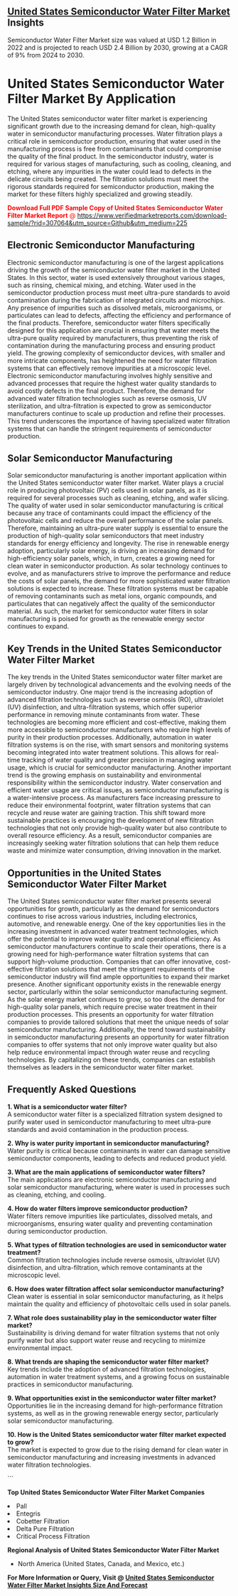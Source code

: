 <h2><a href="https://www.verifiedmarketreports.com/download-sample/?rid=307064&amp;utm_source=Github&amp;utm_medium=225" target="_blank">United States Semiconductor Water Filter Market</a> Insights</h2><p>Semiconductor Water Filter Market size was valued at USD 1.2 Billion in 2022 and is projected to reach USD 2.4 Billion by 2030, growing at a CAGR of 9% from 2024 to 2030.</p><p> <h1>United States Semiconductor Water Filter Market By Application</h1> <p>The United States semiconductor water filter market is experiencing significant growth due to the increasing demand for clean, high-quality water in semiconductor manufacturing processes. Water filtration plays a critical role in semiconductor production, ensuring that water used in the manufacturing process is free from contaminants that could compromise the quality of the final product. In the semiconductor industry, water is required for various stages of manufacturing, such as cooling, cleaning, and etching, where any impurities in the water could lead to defects in the delicate circuits being created. The filtration solutions must meet the rigorous standards required for semiconductor production, making the market for these filters highly specialized and growing steadily. <p><span class=""><span style="color: #ff0000;"><strong>Download Full PDF Sample Copy of United States Semiconductor Water Filter Market Report</strong> @ </span><a href="https://www.verifiedmarketreports.com/download-sample/?rid=307064&amp;utm_source=Github&amp;utm_medium=225" target="_blank">https://www.verifiedmarketreports.com/download-sample/?rid=307064&amp;utm_source=Github&amp;utm_medium=225</a></span></p></p> <h2>Electronic Semiconductor Manufacturing</h2> <p>Electronic semiconductor manufacturing is one of the largest applications driving the growth of the semiconductor water filter market in the United States. In this sector, water is used extensively throughout various stages, such as rinsing, chemical mixing, and etching. Water used in the semiconductor production process must meet ultra-pure standards to avoid contamination during the fabrication of integrated circuits and microchips. Any presence of impurities such as dissolved metals, microorganisms, or particulates can lead to defects, affecting the efficiency and performance of the final products. Therefore, semiconductor water filters specifically designed for this application are crucial in ensuring that water meets the ultra-pure quality required by manufacturers, thus preventing the risk of contamination during the manufacturing process and ensuring product yield. The growing complexity of semiconductor devices, with smaller and more intricate components, has heightened the need for water filtration systems that can effectively remove impurities at a microscopic level. Electronic semiconductor manufacturing involves highly sensitive and advanced processes that require the highest water quality standards to avoid costly defects in the final product. Therefore, the demand for advanced water filtration technologies such as reverse osmosis, UV sterilization, and ultra-filtration is expected to grow as semiconductor manufacturers continue to scale up production and refine their processes. This trend underscores the importance of having specialized water filtration systems that can handle the stringent requirements of semiconductor production.</p> <h2>Solar Semiconductor Manufacturing</h2> <p>Solar semiconductor manufacturing is another important application within the United States semiconductor water filter market. Water plays a crucial role in producing photovoltaic (PV) cells used in solar panels, as it is required for several processes such as cleaning, etching, and wafer slicing. The quality of water used in solar semiconductor manufacturing is critical because any trace of contaminants could impact the efficiency of the photovoltaic cells and reduce the overall performance of the solar panels. Therefore, maintaining an ultra-pure water supply is essential to ensure the production of high-quality solar semiconductors that meet industry standards for energy efficiency and longevity. The rise in renewable energy adoption, particularly solar energy, is driving an increasing demand for high-efficiency solar panels, which, in turn, creates a growing need for clean water in semiconductor production. As solar technology continues to evolve, and as manufacturers strive to improve the performance and reduce the costs of solar panels, the demand for more sophisticated water filtration solutions is expected to increase. These filtration systems must be capable of removing contaminants such as metal ions, organic compounds, and particulates that can negatively affect the quality of the semiconductor material. As such, the market for semiconductor water filters in solar manufacturing is poised for growth as the renewable energy sector continues to expand.</p> <h2>Key Trends in the United States Semiconductor Water Filter Market</h2> <p>The key trends in the United States semiconductor water filter market are largely driven by technological advancements and the evolving needs of the semiconductor industry. One major trend is the increasing adoption of advanced filtration technologies such as reverse osmosis (RO), ultraviolet (UV) disinfection, and ultra-filtration systems, which offer superior performance in removing minute contaminants from water. These technologies are becoming more efficient and cost-effective, making them more accessible to semiconductor manufacturers who require high levels of purity in their production processes. Additionally, automation in water filtration systems is on the rise, with smart sensors and monitoring systems becoming integrated into water treatment solutions. This allows for real-time tracking of water quality and greater precision in managing water usage, which is crucial for semiconductor manufacturing. Another important trend is the growing emphasis on sustainability and environmental responsibility within the semiconductor industry. Water conservation and efficient water usage are critical issues, as semiconductor manufacturing is a water-intensive process. As manufacturers face increasing pressure to reduce their environmental footprint, water filtration systems that can recycle and reuse water are gaining traction. This shift toward more sustainable practices is encouraging the development of new filtration technologies that not only provide high-quality water but also contribute to overall resource efficiency. As a result, semiconductor companies are increasingly seeking water filtration solutions that can help them reduce waste and minimize water consumption, driving innovation in the market.</p> <h2>Opportunities in the United States Semiconductor Water Filter Market</h2> <p>The United States semiconductor water filter market presents several opportunities for growth, particularly as the demand for semiconductors continues to rise across various industries, including electronics, automotive, and renewable energy. One of the key opportunities lies in the increasing investment in advanced water treatment technologies, which offer the potential to improve water quality and operational efficiency. As semiconductor manufacturers continue to scale their operations, there is a growing need for high-performance water filtration systems that can support high-volume production. Companies that can offer innovative, cost-effective filtration solutions that meet the stringent requirements of the semiconductor industry will find ample opportunities to expand their market presence. Another significant opportunity exists in the renewable energy sector, particularly within the solar semiconductor manufacturing segment. As the solar energy market continues to grow, so too does the demand for high-quality solar panels, which require precise water treatment in their production processes. This presents an opportunity for water filtration companies to provide tailored solutions that meet the unique needs of solar semiconductor manufacturing. Additionally, the trend toward sustainability in semiconductor manufacturing presents an opportunity for water filtration companies to offer systems that not only improve water quality but also help reduce environmental impact through water reuse and recycling technologies. By capitalizing on these trends, companies can establish themselves as leaders in the semiconductor water filter market.</p> <h2>Frequently Asked Questions</h2> <p><strong>1. What is a semiconductor water filter?</strong><br> A semiconductor water filter is a specialized filtration system designed to purify water used in semiconductor manufacturing to meet ultra-pure standards and avoid contamination in the production process.</p> <p><strong>2. Why is water purity important in semiconductor manufacturing?</strong><br> Water purity is critical because contaminants in water can damage sensitive semiconductor components, leading to defects and reduced product yield.</p> <p><strong>3. What are the main applications of semiconductor water filters?</strong><br> The main applications are electronic semiconductor manufacturing and solar semiconductor manufacturing, where water is used in processes such as cleaning, etching, and cooling.</p> <p><strong>4. How do water filters improve semiconductor production?</strong><br> Water filters remove impurities like particulates, dissolved metals, and microorganisms, ensuring water quality and preventing contamination during semiconductor production.</p> <p><strong>5. What types of filtration technologies are used in semiconductor water treatment?</strong><br> Common filtration technologies include reverse osmosis, ultraviolet (UV) disinfection, and ultra-filtration, which remove contaminants at the microscopic level.</p> <p><strong>6. How does water filtration affect solar semiconductor manufacturing?</strong><br> Clean water is essential in solar semiconductor manufacturing, as it helps maintain the quality and efficiency of photovoltaic cells used in solar panels.</p> <p><strong>7. What role does sustainability play in the semiconductor water filter market?</strong><br> Sustainability is driving demand for water filtration systems that not only purify water but also support water reuse and recycling to minimize environmental impact.</p> <p><strong>8. What trends are shaping the semiconductor water filter market?</strong><br> Key trends include the adoption of advanced filtration technologies, automation in water treatment systems, and a growing focus on sustainable practices in semiconductor manufacturing.</p> <p><strong>9. What opportunities exist in the semiconductor water filter market?</strong><br> Opportunities lie in the increasing demand for high-performance filtration systems, as well as in the growing renewable energy sector, particularly solar semiconductor manufacturing.</p> <p><strong>10. How is the United States semiconductor water filter market expected to grow?</strong><br> The market is expected to grow due to the rising demand for clean water in semiconductor manufacturing and increasing investments in advanced water filtration technologies.</p> ```</p><p><strong>Top United States Semiconductor Water Filter Market Companies</strong></p><div data-test-id=""><p><li>Pall</li><li> Entegris</li><li> Cobetter Filtration</li><li> Delta Pure Filtration</li><li> Critical Process Filtration</li></p><div><strong>Regional Analysis of&nbsp;United States Semiconductor Water Filter Market</strong></div><ul><li dir="ltr"><p dir="ltr">North America&nbsp;(United States, Canada, and Mexico, etc.)</p></li></ul><p><strong>For More Information or Query, Visit @&nbsp;</strong><strong><a href="https://www.verifiedmarketreports.com/product/semiconductor-water-filter-market/?utm_source=Github&amp;utm_medium=225" target="_blank">United States Semiconductor Water Filter Market Insights Size And Forecast</a></strong></p></div>
